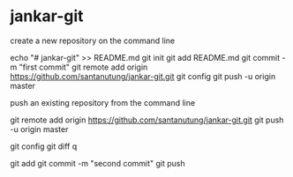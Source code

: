 # jankar-git


create a new repository on the command line

echo "# jankar-git" >> README.md
git init
git add README.md
git commit -m "first commit"
git remote add origin https://github.com/santanutung/jankar-git.git
git config
git push -u origin master

 push an existing repository from the command line

git remote add origin https://github.com/santanutung/jankar-git.git
git push -u origin master

git config
git diff    q

git add
git commit -m "second  commit"
git push 
